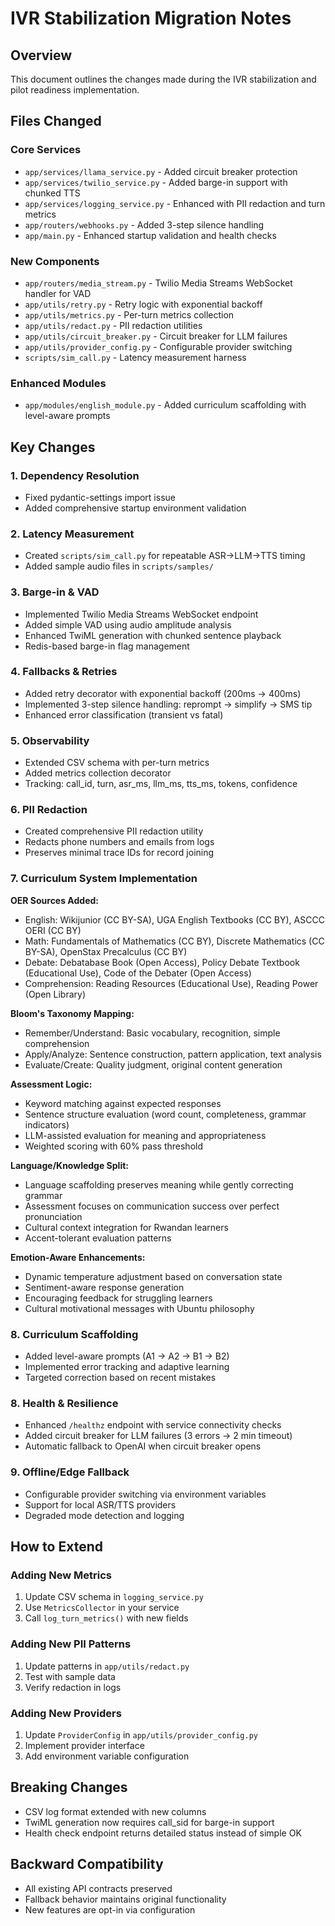 # IVR Stabilization Migration Notes

## Overview

This document outlines the changes made during the IVR stabilization and pilot readiness implementation.

## Files Changed

### Core Services
- `app/services/llama_service.py` - Added circuit breaker protection
- `app/services/twilio_service.py` - Added barge-in support with chunked TTS
- `app/services/logging_service.py` - Enhanced with PII redaction and turn metrics
- `app/routers/webhooks.py` - Added 3-step silence handling
- `app/main.py` - Enhanced startup validation and health checks

### New Components
- `app/routers/media_stream.py` - Twilio Media Streams WebSocket handler for VAD
- `app/utils/retry.py` - Retry logic with exponential backoff
- `app/utils/metrics.py` - Per-turn metrics collection
- `app/utils/redact.py` - PII redaction utilities
- `app/utils/circuit_breaker.py` - Circuit breaker for LLM failures
- `app/utils/provider_config.py` - Configurable provider switching
- `scripts/sim_call.py` - Latency measurement harness

### Enhanced Modules
- `app/modules/english_module.py` - Added curriculum scaffolding with level-aware prompts

## Key Changes

### 1. Dependency Resolution
- Fixed pydantic-settings import issue
- Added comprehensive startup environment validation

### 2. Latency Measurement
- Created `scripts/sim_call.py` for repeatable ASR→LLM→TTS timing
- Added sample audio files in `scripts/samples/`

### 3. Barge-in & VAD
- Implemented Twilio Media Streams WebSocket endpoint
- Added simple VAD using audio amplitude analysis
- Enhanced TwiML generation with chunked sentence playback
- Redis-based barge-in flag management

### 4. Fallbacks & Retries
- Added retry decorator with exponential backoff (200ms → 400ms)
- Implemented 3-step silence handling: reprompt → simplify → SMS tip
- Enhanced error classification (transient vs fatal)

### 5. Observability
- Extended CSV schema with per-turn metrics
- Added metrics collection decorator
- Tracking: call_id, turn, asr_ms, llm_ms, tts_ms, tokens, confidence

### 6. PII Redaction
- Created comprehensive PII redaction utility
- Redacts phone numbers and emails from logs
- Preserves minimal trace IDs for record joining

### 7. Curriculum System Implementation

**OER Sources Added:**
- English: Wikijunior (CC BY-SA), UGA English Textbooks (CC BY), ASCCC OERI (CC BY)
- Math: Fundamentals of Mathematics (CC BY), Discrete Mathematics (CC BY-SA), OpenStax Precalculus (CC BY)
- Debate: Debatabase Book (Open Access), Policy Debate Textbook (Educational Use), Code of the Debater (Open Access)
- Comprehension: Reading Resources (Educational Use), Reading Power (Open Library)

**Bloom's Taxonomy Mapping:**
- Remember/Understand: Basic vocabulary, recognition, simple comprehension
- Apply/Analyze: Sentence construction, pattern application, text analysis
- Evaluate/Create: Quality judgment, original content generation

**Assessment Logic:**
- Keyword matching against expected responses
- Sentence structure evaluation (word count, completeness, grammar indicators)
- LLM-assisted evaluation for meaning and appropriateness
- Weighted scoring with 60% pass threshold

**Language/Knowledge Split:**
- Language scaffolding preserves meaning while gently correcting grammar
- Assessment focuses on communication success over perfect pronunciation
- Cultural context integration for Rwandan learners
- Accent-tolerant evaluation patterns

**Emotion-Aware Enhancements:**
- Dynamic temperature adjustment based on conversation state
- Sentiment-aware response generation
- Encouraging feedback for struggling learners
- Cultural motivational messages with Ubuntu philosophy

### 8. Curriculum Scaffolding
- Added level-aware prompts (A1 → A2 → B1 → B2)
- Implemented error tracking and adaptive learning
- Targeted correction based on recent mistakes

### 8. Health & Resilience
- Enhanced `/healthz` endpoint with service connectivity checks
- Added circuit breaker for LLM failures (3 errors → 2 min timeout)
- Automatic fallback to OpenAI when circuit breaker opens

### 9. Offline/Edge Fallback
- Configurable provider switching via environment variables
- Support for local ASR/TTS providers
- Degraded mode detection and logging

## How to Extend

### Adding New Metrics
1. Update CSV schema in `logging_service.py`
2. Use `MetricsCollector` in your service
3. Call `log_turn_metrics()` with new fields

### Adding New PII Patterns
1. Update patterns in `app/utils/redact.py`
2. Test with sample data
3. Verify redaction in logs

### Adding New Providers
1. Update `ProviderConfig` in `app/utils/provider_config.py`
2. Implement provider interface
3. Add environment variable configuration

## Breaking Changes

- CSV log format extended with new columns
- TwiML generation now requires call_sid for barge-in support
- Health check endpoint returns detailed status instead of simple OK

## Backward Compatibility

- All existing API contracts preserved
- Fallback behavior maintains original functionality
- New features are opt-in via configuration

